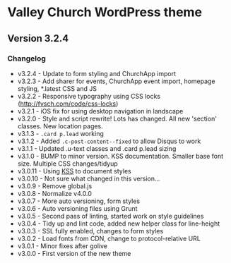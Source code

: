 # Valley Church WordPress theme
## Version 3.2.4

### Changelog
* v3.2.4 - Update to form styling and ChurchApp import
* v3.2.3 - Add sharer for events, ChurchApp event import, homepage styling, *.latest CSS and JS
* v3.2.2 - Responsive typography using CSS locks (http://fvsch.com/code/css-locks)
* v3.2.1 - iOS fix for using desktop navigation in landscape
* v3.2.0 - Style and script rewrite! Lots has changed. All new 'section' classes. New location pages.
* v3.1.3 - `.card p.lead` working
* v3.1.2 - Added `.c-post-content--fixed` to allow Disqus to work
* v3.1.1 - Updated .u-text classes and .card p.lead sizing
* v3.1.0 - BUMP to minor version. KSS documentation. Smaller base font size. Multiple CSS changes/tidyup
* v3.0.11 - Using [KSS](https://github.com/kss-node/grunt-kss) to document styles
* v3.0.10 - Not sure what changed in this version...
* v3.0.9 - Remove global.js
* v3.0.8 - Normalize v4.0.0
* v3.0.7 - More auto versioning, form styles
* v3.0.6 - Auto versioning files using Grunt
* v3.0.5 - Second pass of linting, started work on style guidelines
* v3.0.4 - Tidy up and lint code, added new helper class for line-height
* v3.0.3 - SSL fully enabled, changes to form styles
* v3.0.2 - Load fonts from CDN, change to protocol-relative URL
* v3.0.1 - Minor fixes after golive
* v3.0.0 - First version of the new theme
